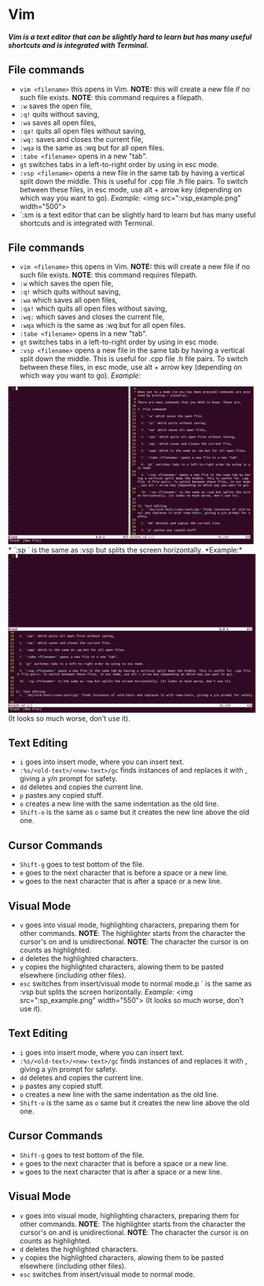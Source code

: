 # Vim
##### Vim is a text editor that can be slightly hard to learn but has many useful shortcuts and is integrated with Terminal.
## File commands
* `vim <filename>` this opens <filename> in Vim. **NOTE:** this will create a new file if no such file exists. **NOTE**: this command requires a filepath.
* `:w` saves the open file,
* `:q!` quits without saving,
* `:wa` saves all open files,
* `:qa!` quits all open files without saving,
* `:wq:` saves and closes the current file,
* `:wqa` is the same as :wq but for all open files.
* `:tabe <filename>` opens <filename> in a new "tab".
* `gt` switches tabs in a left-to-right order by using in esc mode.
* `:vsp <filename>` opens a new file in the same tab by having a vertical split down the middle. This is useful for .cpp file .h file pairs. To switch between these files, in esc mode, use alt + arrow key (depending on which way you want to go). *Example:*
\<img src=":vsp_example.png" width="500"\>
* `:sm is a text editor that can be slightly hard to learn but has many useful shortcuts and is integrated with Terminal.

## File commands
* `vim <filename>` this opens <filename> in Vim. **NOTE:** this will create a new file if no such file exists. **NOTE**: this command requires filepath.
* `:w` which saves the open file,
* `:q!` which quits without saving,
* `:wa` which saves all open files,
* `:qa!` which quits all open files without saving,
* `:wq:` which saves and closes the current file,
* `:wqa` which is the same as :wq but for all open files.
* `:tabe <filename>` opens <filename> in a new "tab".
* `gt` switches tabs in a left-to-right order by using in esc mode.
* `:vsp <filename>` opens a new file in the same tab by having a vertical split down the middle. This is useful for .cpp file .h file pairs. To switch between these files, in esc mode, use alt + arrow key (depending on which way you want to go). *Example:*
<img src=":vsp_example.png" width="500">
* `:sp <filename>` is the same as :vsp but splits the screen horizontally. *Example:* 
<img src=":sp_example.png" width="550">
(It looks so much worse, don't use it).

## Text Editing
* `i` goes into insert mode, where you can insert text.
* `:%s/<old-text>/<new-text>/gc` finds instances of <old-text> and replaces it with <new-text>, giving a y/n prompt for safety.
* `dd` deletes and copies the current line.
* `p` pastes any copied stuff.
* `o` creates a new line with the same indentation as the old line.
* `Shift-o` is the same as `o` same but it creates the new line above the old one.

## Cursor Commands
* `Shift-g` goes to test bottom of the file.
* `e` goes to the next character that is before a space or a new line.
* `w` goes to the next character that is after a space or a new line.

## Visual Mode
* `v` goes into visual mode, highlighting characters, preparing them for other commands. **NOTE**: The highlighter starts from the character the cursor's on and is unidirectional. **NOTE**: The character the cursor is on counts as highlighted.
* `d` deletes the highlighted characters.
* `y` copies the highlighted characters, alowing them to be pasted elsewhere (including other files).
* `esc` switches from insert/visual mode to normal mode.p <filename>` is the same as :vsp but splits the screen horizontally. *Example:* 
\<img src=":sp_example.png" width="550"\>
(It looks so much worse, don't use it).

## Text Editing
* `i` goes into insert mode, where you can insert text.
* `:%s/<old-text>/<new-text>/gc` finds instances of <old-text> and replaces it with <new-text>, giving a y/n prompt for safety.
* `dd` deletes and copies the current line.
* `p` pastes any copied stuff.
* `o` creates a new line with the same indentation as the old line.
* `Shift-o` is the same as `o` same but it creates the new line above the old one.

## Cursor Commands
* `Shift-g` goes to test bottom of the file.
* `e` goes to the next character that is before a space or a new line.
* `w` goes to the next character that is after a space or a new line.

## Visual Mode
* `v` goes into visual mode, highlighting characters, preparing them for other commands. **NOTE**: The highlighter starts from the character the cursor's on and is unidirectional. **NOTE**: The character the cursor is on counts as highlighted.
* `d` deletes the highlighted characters.
* `y` copies the highlighted characters, alowing them to be pasted elsewhere (including other files).
* `esc` switches from insert/visual mode to normal mode.
